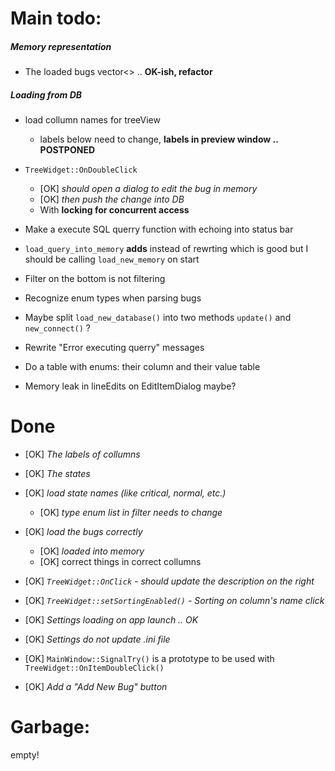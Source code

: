 Main todo:
==========

##### Memory representation
* The loaded bugs vector<>   .. **OK-ish, refactor**

##### Loading from DB
* load collumn names for treeView
    * labels below need to change, **labels in preview window   .. POSTPONED**


* ```TreeWidget::OnDoubleClick```
    * [OK] _should open a dialog to edit the bug in memory_
    * [OK] _then push the change into DB_
    * With **locking for concurrent access**

* Make a execute SQL querry function with echoing into status bar

* ```load_query_into_memory``` **adds** instead of rewrting which is good but I should be calling ```load_new_memory``` on start

* Filter on the bottom is not filtering

* Recognize enum types when parsing bugs

* Maybe split ```load_new_database()``` into two methods ```update()``` and ```new_connect()``` ?
* Rewrite "Error executing querry" messages
* Do a table with enums: their column and their value table
* Memory leak in lineEdits on EditItemDialog maybe?

Done
====

* [OK] _The labels of collumns_
* [OK] _The states_


* [OK] _load state names (like critical, normal, etc.)_
    * [OK] _type enum list in filter needs to change_
* [OK] _load the bugs correctly_
    * [OK] _loaded into memory_
    * [OK] correct things in correct collumns
* [OK] _```TreeWidget::OnClick``` - should update the description on the right_
* [OK] _```TreeWidget::setSortingEnabled()```  -  Sorting on column's name click_
* [OK] _Settings loading on app launch .. OK_
* [OK] _Settings do not update .ini file_
* [OK] ```MainWindow::SignalTry()``` is a prototype to be used with ```TreeWidget::OnItemDoubleClick()```
* [OK] _Add a "Add New Bug" button_


Garbage:
========
empty!
